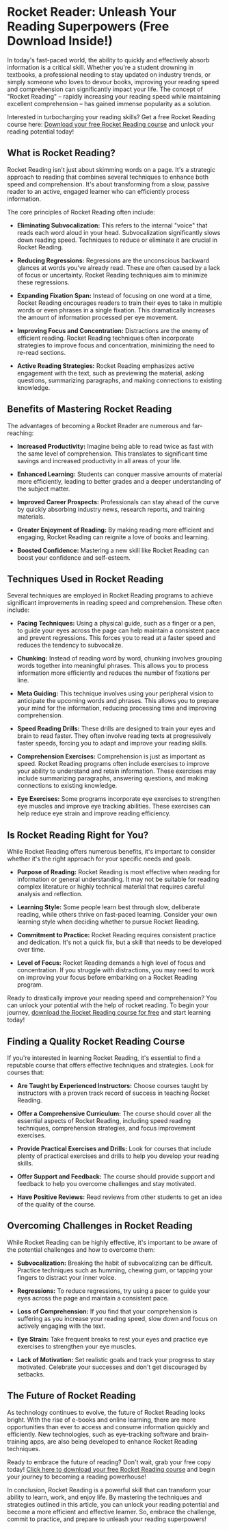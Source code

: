 # Rocket Reader: Unleash Your Reading Superpowers (Free Download Inside!)

In today's fast-paced world, the ability to quickly and effectively absorb information is a critical skill. Whether you're a student drowning in textbooks, a professional needing to stay updated on industry trends, or simply someone who loves to devour books, improving your reading speed and comprehension can significantly impact your life. The concept of "Rocket Reading" – rapidly increasing your reading speed while maintaining excellent comprehension – has gained immense popularity as a solution.

Interested in turbocharging your reading skills? Get a free Rocket Reading course here: [Download your free Rocket Reading course](https://udemywork.com/rocket-reader) and unlock your reading potential today!

## What is Rocket Reading?

Rocket Reading isn't just about skimming words on a page. It's a strategic approach to reading that combines several techniques to enhance both speed and comprehension. It's about transforming from a slow, passive reader to an active, engaged learner who can efficiently process information.

The core principles of Rocket Reading often include:

*   **Eliminating Subvocalization:** This refers to the internal "voice" that reads each word aloud in your head. Subvocalization significantly slows down reading speed. Techniques to reduce or eliminate it are crucial in Rocket Reading.

*   **Reducing Regressions:** Regressions are the unconscious backward glances at words you've already read. These are often caused by a lack of focus or uncertainty. Rocket Reading techniques aim to minimize these regressions.

*   **Expanding Fixation Span:** Instead of focusing on one word at a time, Rocket Reading encourages readers to train their eyes to take in multiple words or even phrases in a single fixation. This dramatically increases the amount of information processed per eye movement.

*   **Improving Focus and Concentration:** Distractions are the enemy of efficient reading. Rocket Reading techniques often incorporate strategies to improve focus and concentration, minimizing the need to re-read sections.

*   **Active Reading Strategies:** Rocket Reading emphasizes active engagement with the text, such as previewing the material, asking questions, summarizing paragraphs, and making connections to existing knowledge.

## Benefits of Mastering Rocket Reading

The advantages of becoming a Rocket Reader are numerous and far-reaching:

*   **Increased Productivity:** Imagine being able to read twice as fast with the same level of comprehension. This translates to significant time savings and increased productivity in all areas of your life.

*   **Enhanced Learning:** Students can conquer massive amounts of material more efficiently, leading to better grades and a deeper understanding of the subject matter.

*   **Improved Career Prospects:** Professionals can stay ahead of the curve by quickly absorbing industry news, research reports, and training materials.

*   **Greater Enjoyment of Reading:** By making reading more efficient and engaging, Rocket Reading can reignite a love of books and learning.

*   **Boosted Confidence:** Mastering a new skill like Rocket Reading can boost your confidence and self-esteem.

## Techniques Used in Rocket Reading

Several techniques are employed in Rocket Reading programs to achieve significant improvements in reading speed and comprehension. These often include:

*   **Pacing Techniques:** Using a physical guide, such as a finger or a pen, to guide your eyes across the page can help maintain a consistent pace and prevent regressions. This forces you to read at a faster speed and reduces the tendency to subvocalize.

*   **Chunking:** Instead of reading word by word, chunking involves grouping words together into meaningful phrases. This allows you to process information more efficiently and reduces the number of fixations per line.

*   **Meta Guiding:** This technique involves using your peripheral vision to anticipate the upcoming words and phrases. This allows you to prepare your mind for the information, reducing processing time and improving comprehension.

*   **Speed Reading Drills:** These drills are designed to train your eyes and brain to read faster. They often involve reading texts at progressively faster speeds, forcing you to adapt and improve your reading skills.

*   **Comprehension Exercises:** Comprehension is just as important as speed. Rocket Reading programs often include exercises to improve your ability to understand and retain information. These exercises may include summarizing paragraphs, answering questions, and making connections to existing knowledge.

*   **Eye Exercises:** Some programs incorporate eye exercises to strengthen eye muscles and improve eye tracking abilities. These exercises can help reduce eye strain and improve reading efficiency.

## Is Rocket Reading Right for You?

While Rocket Reading offers numerous benefits, it's important to consider whether it's the right approach for your specific needs and goals.

*   **Purpose of Reading:** Rocket Reading is most effective when reading for information or general understanding. It may not be suitable for reading complex literature or highly technical material that requires careful analysis and reflection.

*   **Learning Style:** Some people learn best through slow, deliberate reading, while others thrive on fast-paced learning. Consider your own learning style when deciding whether to pursue Rocket Reading.

*   **Commitment to Practice:** Rocket Reading requires consistent practice and dedication. It's not a quick fix, but a skill that needs to be developed over time.

*   **Level of Focus:** Rocket Reading demands a high level of focus and concentration. If you struggle with distractions, you may need to work on improving your focus before embarking on a Rocket Reading program.

Ready to drastically improve your reading speed and comprehension? You can unlock your potential with the help of rocket reading. To begin your journey, [download the Rocket Reading course for free](https://udemywork.com/rocket-reader) and start learning today!

## Finding a Quality Rocket Reading Course

If you're interested in learning Rocket Reading, it's essential to find a reputable course that offers effective techniques and strategies. Look for courses that:

*   **Are Taught by Experienced Instructors:** Choose courses taught by instructors with a proven track record of success in teaching Rocket Reading.

*   **Offer a Comprehensive Curriculum:** The course should cover all the essential aspects of Rocket Reading, including speed reading techniques, comprehension strategies, and focus improvement exercises.

*   **Provide Practical Exercises and Drills:** Look for courses that include plenty of practical exercises and drills to help you develop your reading skills.

*   **Offer Support and Feedback:** The course should provide support and feedback to help you overcome challenges and stay motivated.

*   **Have Positive Reviews:** Read reviews from other students to get an idea of the quality of the course.

## Overcoming Challenges in Rocket Reading

While Rocket Reading can be highly effective, it's important to be aware of the potential challenges and how to overcome them:

*   **Subvocalization:** Breaking the habit of subvocalizing can be difficult. Practice techniques such as humming, chewing gum, or tapping your fingers to distract your inner voice.

*   **Regressions:** To reduce regressions, try using a pacer to guide your eyes across the page and maintain a consistent pace.

*   **Loss of Comprehension:** If you find that your comprehension is suffering as you increase your reading speed, slow down and focus on actively engaging with the text.

*   **Eye Strain:** Take frequent breaks to rest your eyes and practice eye exercises to strengthen your eye muscles.

*   **Lack of Motivation:** Set realistic goals and track your progress to stay motivated. Celebrate your successes and don't get discouraged by setbacks.

## The Future of Rocket Reading

As technology continues to evolve, the future of Rocket Reading looks bright. With the rise of e-books and online learning, there are more opportunities than ever to access and consume information quickly and efficiently. New technologies, such as eye-tracking software and brain-training apps, are also being developed to enhance Rocket Reading techniques.

Ready to embrace the future of reading? Don't wait, grab your free copy today! [Click here to download your free Rocket Reading course](https://udemywork.com/rocket-reader) and begin your journey to becoming a reading powerhouse!

In conclusion, Rocket Reading is a powerful skill that can transform your ability to learn, work, and enjoy life. By mastering the techniques and strategies outlined in this article, you can unlock your reading potential and become a more efficient and effective learner. So, embrace the challenge, commit to practice, and prepare to unleash your reading superpowers!
